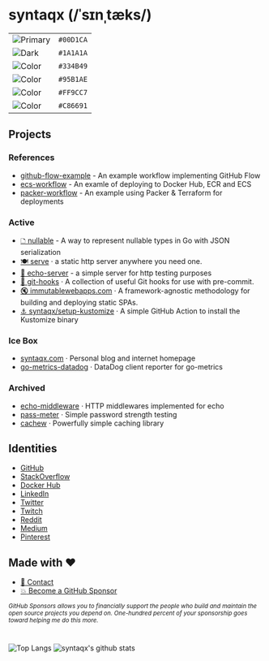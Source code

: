 # syntaqx (/ˈsɪnˌtæks/)

|                                                            |           |
| ---------------------------------------------------------- | --------- |
| ![Primary](https://img.shields.io/badge/-%2300D1CA-00D1CA) | `#00D1CA` |
| ![Dark](https://img.shields.io/badge/-%231A1A1A-1A1A1A)    | `#1A1A1A` |
| ![Color](https://img.shields.io/badge/-%23334B49-334B49)   | `#334B49` |
| ![Color](https://img.shields.io/badge/-%2395B1AE-95B1AE)   | `#95B1AE` |
| ![Color](https://img.shields.io/badge/-%23FF9CC7-FF9CC7)   | `#FF9CC7` |
| ![Color](https://img.shields.io/badge/-%23C86691-C86691)   | `#C86691` |

## Projects

### References

- [github-flow-example](https://github.com/syntaqx/github-flow-example) - An example workflow implementing GitHub Flow
- [ecs-workflow](https://github.com/syntaqx/ecs-workflow) - An examle of deploying to Docker Hub, ECR and ECS
- [packer-workflow](https://github.com/syntaqx/packer-workflow) - An example using Packer & Terraform for deployments

### Active

- [🗅 nullable](https://github.com/syntaqx/nullable) - A way to represent nullable types in Go with JSON serialization
- [🍽️ serve](https://github.com/syntaqx/serve) · a static http server anywhere you need one.
- [📣 echo-server](https://github.com/syntaqx/echo-server) - a simple server for http testing purposes
- [🎣 git-hooks](https://github.com/syntaqx/git-hooks) · A collection of useful Git hooks for use with pre-commit.
- [🔇 immutablewebapps.com](https://immutablewebapps.com) · A framework-agnostic methodology for building and deploying static SPAs.
- [⚓ syntaqx/setup-kustomize](https://github.com/syntaqx/setup-kustomize) · A simple GitHub Action to install the Kustomize binary

### Ice Box

- [syntaqx.com](https://syntaqx.com) · Personal blog and internet homepage
- [go-metrics-datadog](https://github.com/syntaqx/go-metrics-datadog) · DataDog client reporter for go-metrics

### Archived

- [echo-middleware](https://github.com/syntaqx/echo-middleware) · HTTP middlewares implemented for echo
- [pass-meter](https://github.com/syntaqx/pass-meter) · Simple password strength testing
- [cachew](https://github.com/syntaqx/cachew) · Powerfully simple caching library

## Identities

- [GitHub](https://github.com/syntaqx)
- [StackOverflow](https://stackoverflow.com/users/1295839/syntaqx)
- [Docker Hub](https://hub.docker.com/u/syntaqx)
- [LinkedIn](https://www.linkedin.com/in/syntaqx)
- [Twitter](https://twitter.com/syntaqx)
- [Twitch](https://www.twitch.tv/syntaqx)
- [Reddit](https://www.reddit.com/user/syntaqx/)
- [Medium](https://medium.com/@syntaqx)
- [Pinterest](https://www.pinterest.com/syntaqx)

## Made with :heart:

- [:email: Contact](mailto:syntaqx@gmail.com)
- [:boom: Become a GitHub Sponsor](https://github.com/sponsors/syntaqx)

<sub><i>
GitHub Sponsors allows you to financially support the people who build and
maintain the open source projects you depend on. One-hundred percent of your
sponsorship goes toward helping me do this more.
</sub></i>

#

![Top Langs](https://github-readme-stats.vercel.app/api/top-langs/?username=syntaqx&hide=html)
![syntaqx's github stats](https://github-readme-stats.vercel.app/api?username=syntaqx&show_icons=true&count_private=true&line_height=40)

